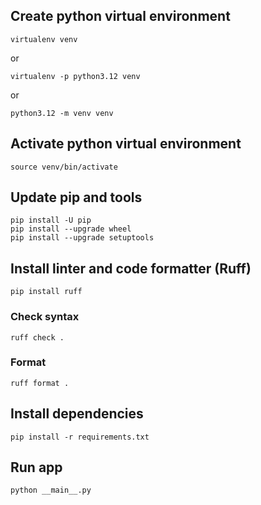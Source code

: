 ## Create python virtual environment
```
virtualenv venv
```
or
```
virtualenv -p python3.12 venv
```
or
```
python3.12 -m venv venv
```
## Activate python virtual environment
```
source venv/bin/activate
```
## Update pip and tools
```
pip install -U pip
pip install --upgrade wheel
pip install --upgrade setuptools
```
## Install linter and code formatter (Ruff)
```
pip install ruff
```
### Check syntax
```
ruff check .
```
### Format
```
ruff format .
```
## Install dependencies
```
pip install -r requirements.txt
```
## Run app
```
python __main__.py
```

